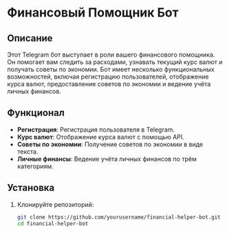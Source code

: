 # Финансовый Помощник Бот

## Описание

Этот Telegram бот выступает в роли вашего финансового помощника. Он помогает вам следить за расходами, узнавать текущий курс валют и получать советы по экономии. Бот имеет несколько функциональных возможностей, включая регистрацию пользователей, отображение курса валют, предоставление советов по экономии и ведение учёта личных финансов.

## Функционал

- **Регистрация**: Регистрация пользователя в Telegram.
- **Курс валют**: Отображение курса валют с помощью API.
- **Советы по экономии**: Получение советов по экономии в виде текста.
- **Личные финансы**: Ведение учёта личных финансов по трём категориям.

## Установка

1. Клонируйте репозиторий:

   ```sh
   git clone https://github.com/yourusername/financial-helper-bot.git
   cd financial-helper-bot
